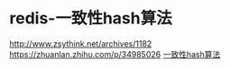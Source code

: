 # redis-一致性hash算法
http://www.zsythink.net/archives/1182
https://zhuanlan.zhihu.com/p/34985026
[一致性hash算法](https://blog.csdn.net/cywosp/article/details/23397179)